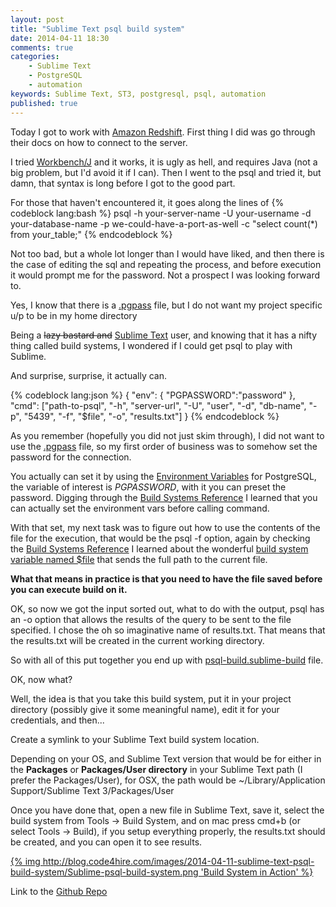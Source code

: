 ```yaml
---
layout: post
title: "Sublime Text psql build system"
date: 2014-04-11 18:30
comments: true
categories:
    - Sublime Text
    - PostgreSQL
    - automation
keywords: Sublime Text, ST3, postgresql, psql, automation
published: true
---
```


Today I got to work with [Amazon Redshift][aws-redshift]. First thing I did was go through their docs on how to connect to the server.

I tried [Workbench/J][workbench-j] and it works, it is ugly as hell, and requires Java (not a big problem, but I'd avoid it if I can).
Then I went to the psql and tried it, but damn, that syntax is long before I got to the good part.
<!--more-->
For those that haven't encountered it, it goes along the lines of
{% codeblock lang:bash %}
psql -h your-server-name -U your-username -d your-database-name -p we-could-have-a-port-as-well -c "select count(*) from your_table;"
{% endcodeblock %}

Not too bad, but a whole lot longer than I would have liked, and then there is the case of editing the sql and repeating the process, and before execution it would prompt me for the password. Not a prospect I was looking forward to.

Yes, I know that there is a [.pgpass][pgpass] file, but I do not want my project specific u/p to be in my home directory

Being a ~~lazy bastard and~~ [Sublime Text][sublime] user, and knowing that it has a nifty thing called build systems, I wondered if I could get psql to play with Sublime.

And surprise, surprise, it actually can.

{% codeblock lang:json %}
{
    "env": { "PGPASSWORD":"password" },
    "cmd": ["path-to-psql", "-h", "server-url", "-U", "user", "-d", "db-name", "-p", "5439", "-f", "$file", "-o", "results.txt"]
}
{% endcodeblock %}

As you remember (hopefully you did not just skim through), I did not want to use the [.pgpass][pgpass] file, so my first order of business was to somehow set the password for the connection.

You actually can set it by using the [Environment Variables][libpq-envars] for PostgreSQL, the variable of interest is *PGPASSWORD*, with it you can preset the password.
Digging through the [Build Systems Reference][build-docs] I learned that you can actually set the environment vars before calling command.

With that set, my next task was to figure out how to use the contents of the file for the execution, that would be the psql -f option, again by checking the [Build Systems Reference][build-docs] I learned about the wonderful [build system variable named $file][build-docs-vars] that sends the full path to the current file.

**What that means in practice is that you need to have the file saved before you can execute build on it.**

OK, so now we got the input sorted out, what to do with the output, psql has an -o option that allows the results of the query to be sent to the file specified.
I chose the oh so imaginative name of results.txt. That means that the results.txt will be created in the current working directory.

So with all of this put together you end up with [psql-build.sublime-build][repo] file.

OK, now what?

Well, the idea is that you take this build system, put it in your project directory (possibly give it some meaningful name), edit it for your credentials, and then...

Create a symlink to your Sublime Text build system location.

Depending on your OS, and Sublime Text version that would be for either in the **Packages** or **Packages/User directory** in your Sublime Text path (I prefer the Packages/User), for OSX, the path would be ~/Library/Application Support/Sublime Text 3/Packages/User

Once you have done that, open a new file in Sublime Text, save it, select the build system from Tools -> Build System, and on mac press cmd+b (or select Tools -> Build), if you setup everything properly, the results.txt should be created, and you can open it to see results.

[{% img http://blog.code4hire.com/images/2014-04-11-sublime-text-psql-build-system/Sublime-psql-build-system.png 'Build System in Action' %}](http://blog.code4hire.com/images/2014-04-11-sublime-text-psql-build-system/Sublime-psql-build-system.png)

Link to the [Github Repo][repo]

[aws-redshift]:http://aws.amazon.com/redshift/
[workbench-j]:http://www.sql-workbench.net/
[pgpass]:http://www.postgresql.org/docs/9.2/static/libpq-pgpass.html
[sublime]:http://www.sublimetext.com/
[libpq-envars]:http://www.postgresql.org/docs/9.2/static/libpq-envars.html
[build-docs]:http://sublime-text-unofficial-documentation.readthedocs.org/en/latest/reference/build_systems.html
[build-docs-vars]:http://sublime-text-unofficial-documentation.readthedocs.org/en/latest/reference/build_systems.html#build-system-variables
[repo]:https://github.com/vranac/Sublime-psql-build-system
